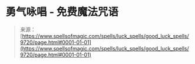 <!--yml

类别：未分类

日期：2024-06-12 18:46:07

-->

# 勇气咏唱 - 免费魔法咒语

> 来源：[https://www.spellsofmagic.com/spells/luck_spells/good_luck_spells/9720/page.html#0001-01-01](https://www.spellsofmagic.com/spells/luck_spells/good_luck_spells/9720/page.html#0001-01-01)
